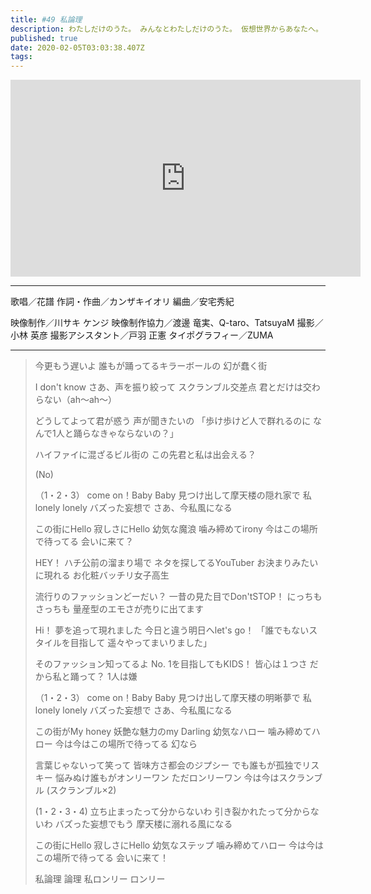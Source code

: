 ```yaml
---
title: #49 私論理
description: わたしだけのうた。 みんなとわたしだけのうた。 仮想世界からあなたへ。 物語をつむぐよ。
published: true
date: 2020-02-05T03:03:38.407Z
tags: 
---
```


<iframe width="560" height="315" src="https://www.youtube.com/embed/Z6wEJLnNxMs" frameborder="0" allow="accelerometer; autoplay; encrypted-media; gyroscope; picture-in-picture" allowfullscreen></iframe>

***
歌唱／花譜
作詞・作曲／カンザキイオリ
編曲／安宅秀紀

映像制作／川サキ ケンジ
映像制作協力／渡邊 竜実、Q-taro、TatsuyaM
撮影／小林 英彦
撮影アシスタント／戸羽 正憲
タイポグラフィー／ZUMA
***
>今更もう遅いよ
>誰もが踊ってるキラーボールの
>幻が蠢く街
>
>I don't know
>さあ、声を振り絞って
>スクランブル交差点
>君とだけは交わらない（ah～ah～）
>
>どうしてよって君が惑う
>声が聞きたいの
>「歩け歩けど人で群れるのに
>なんで1人と踊らなきゃならないの？」
>
>ハイファイに混ざるビル街の
>この先君と私は出会える？
>
>(No)
>
>（1・2・3）
>come on！Baby Baby
>見つけ出して摩天楼の隠れ家で
>私lonely lonely
>バズった妄想で
>さあ、今私風になる
>
>この街にHello 寂しさにHello
>幼気な魔浪 噛み締めてirony
>今はこの場所で待ってる
>会いに来て？
>
>HEY！
>ハチ公前の溜まり場で
>ネタを探してるYouTuber
>お決まりみたいに現れる
>お化粧バッチリ女子高生
>
>流行りのファッションどーだい？
>一昔の見た目でDon'tSTOP！
>にっちもさっちも
>量産型のエモさが売りに出てます
>
>Hi！
>夢を追って現れました
>今日と違う明日へlet's go！
>「誰でもないスタイルを目指して
>遥々やってまいりました」
>
>そのファッション知ってるよ
>No. 1を目指してもKIDS！
>皆心は１つさ だから私と踊って？
>1人は嫌
>
>（1・2・3）
>come on！Baby Baby
>見つけ出して摩天楼の明晰夢で
>私lonely lonely
>バズった妄想で
>さあ、今私風になる
>
>この街がMy honey
>妖艶な魅力のmy Darling
>幼気なハロー 噛み締めてハロー
>今は今はこの場所で待ってる
>幻なら
>
>言葉じゃないって笑って
>皆味方さ都会のジプシー
>でも誰もが孤独でリスキー
>悩みぬけ誰もがオンリーワン
>ただロンリーワン
>今は今はスクランブル
>(スクランブル×2)
>
>(1・2・3・4)
>立ち止まったって分からないわ
>引き裂かれたって分からないわ
>バズった妄想でもう
>摩天楼に溺れる風になる
>
>この街にHello 寂しさにHello
>幼気なステップ 噛み締めてハロー
>今は今はこの場所で待ってる
>会いに来て！
>
>私論理 論理
>私ロンリー ロンリー